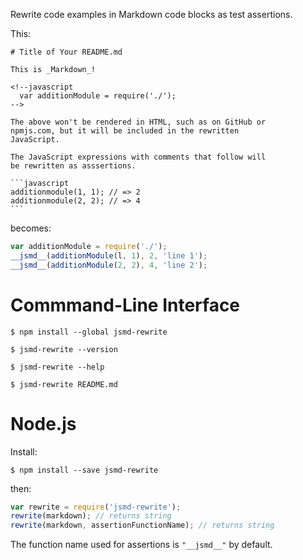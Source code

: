 Rewrite code examples in Markdown code blocks as test assertions.

This:

    # Title of Your README.md

    This is _Markdown_!

	<!--javascript
	  var additionModule = require('./');
	-->

	The above won't be rendered in HTML, such as on GitHub or
	npmjs.com, but it will be included in the rewritten
	JavaScript.

	The JavaScript expressions with comments that follow will
	be rewritten as asssertions.
    
    ```javascript
	additionmodule(1, 1); // => 2
	additionmodule(2, 2); // => 4
    ```

becomes:

```javascript
var additionModule = require('./');
__jsmd__(additionModule(l, 1), 2, 'line 1');
__jsmd__(additionModule(2, 2), 4, 'line 2');
```

Commmand-Line Interface
=======================

```shellsesssion
$ npm install --global jsmd-rewrite

$ jsmd-rewrite --version

$ jsmd-rewrite --help

$ jsmd-rewrite README.md
```

Node.js
=======

Install:

```shellsession
$ npm install --save jsmd-rewrite
```

then:

```javascript
var rewrite = require('jsmd-rewrite');
rewrite(markdown); // returns string
rewrite(markdown, assertionFunctionName); // returns string
```

The function name used for assertions is `"__jsmd__"` by default.
